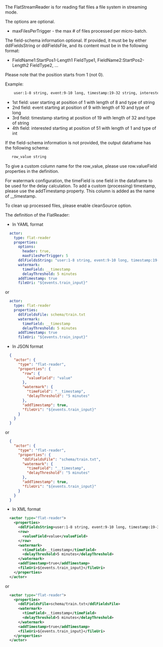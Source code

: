 The FlatStreamReader is for reading flat files a file system in streaming mode.

The options are optional.

- maxFilesPerTrigger - the max # of files processed per micro-batch.

The field-schema information optional. If provided, it must be by either ddlFieldsString or ddlFieldsFile, and its content must be in the following format:

- FieldName1:StartPos1-Length1 FieldType1, FieldName2:StartPos2-Length2 FieldType2, ...

Please note that the position starts from 1 (not 0).

Example:
```dtd
    user:1-8 string, event:9-10 long, timestamp:19-32 string, interested:51-1 int
```
- 1st field: user starting at position of 1 with length of 8 and type of string
- 2nd field: event starting at position of 9 with length of 10 and type of long
- 3rd field: timestamp starting at position of 19 with length of 32 and type of string
- 4th field: interested starting at position of 51 with length of 1 and type of int

If the field-schema information is not provided, the output dataframe has the following schema:
```dtd
   row_value string
```
To give a custom column name for the row_value, please use row.valueField properties in the definition.

For watermark configuration, the timeField is one field in the dataframe to be used for the delay calculation.
To add a custom (processing) timestamp, please use the addTimestamp property. This column is added as the name of __timestamp.

To clean up processed files, please enable cleanSource option.

The definition of the FlatReader:

- In YAML format
```yaml
  actor:
    type: flat-reader
    properties:
      options:
        header: true,
        maxFilesPerTrigger: 5
      ddlFieldsString: "user:1-8 string, event:9-10 long, timestamp:19-32 string, interested:51-1 int"
      watermark:
        timeField: __timestamp
        delayThreshold: 5 minutes
      addTimestamp: true
      fileUri: "${events.train_input}" 
```
or
```yaml
  actor:
    type: flat-reader
    properties:
      ddlFieldsFile: schema/train.txt
      watermark:
        timeField: __timestamp
        delayThreshold: 5 minutes
      addTimestamp: true
      fileUri: "${events.train_input}" 
```

- In JSON format
```json
  {
    "actor": {
      "type": "flat-reader",
      "properties": {
        "row": {
          "valueField": "value"
        },
        "watermark": {
          "timeField": "__timestamp",
          "delayThreshold": "5 minutes"
        },
        "addTimestamp": true,
        "fileUri": "${events.train_input}"
      }
    }
  }
```
or
```json
  {
    "actor": {
      "type": "flat-reader",
      "properties": {
        "ddlFieldsFile": "schema/train.txt",
        "watermark": {
          "timeField": "__timestamp",
          "delayThreshold": "5 minutes"
        },
        "addTimestamp": true,
        "fileUri": "${events.train_input}"
      }
    }
  }
```

- In XML format
```xml
  <actor type="flat-reader">
    <properties>
      <ddlFieldsString>user:1-8 string, event:9-10 long, timestamp:19-32 string, interested:51-1 int</ddlFieldsString>
      <row>
        <valueField>value</valueField>
      </row>
      <watermark>
        <timeField>__tiemstamp</timeField>
        <delayThreshold>5 minutes</delayThreshold>
      </watermark>
      <addTimestamp>true</addTimestamp>
      <fileUri>${events.train_input}</fileUri>
    </properties>
  </actor>
```
or
```xml
  <actor type="flat-reader">
    <properties>
      <ddlFieldsFile>schema/train.txt</ddlFieldsFile>
      <watermark>
        <timeField>__tiemstamp</timeField>
        <delayThreshold>5 minutes</delayThreshold>
      </watermark>
      <addTimestamp>true</addTimestamp>
      <fileUri>${events.train_input}</fileUri>
    </properties>
  </actor>
```